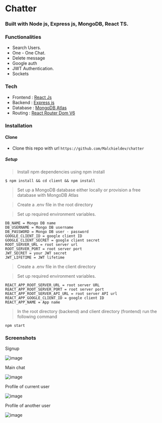 # Chatter

### Built with Node js, Express js, MongoDB, React TS.

### Functionalities

- Search Users.
- One - One Chat.
- Delete message
- Google auth
- JWT Authentication.
- Sockets



### Tech

- Frontend : [React Js](https://reactjs.org/)
- Backend :  [Express js](https://expressjs.com/)
- Database : [MongoDB Atlas](https://www.mongodb.com/)
- Routing : [React Router Dom V6](https://reactrouter.com/)

### Installation

#### Clone

- Clone this repo with url `https://github.com/Malchieldev/chatter`

##### Setup

> Install npm dependencies using npm install

```
$ npm install && cd client && npm install

```

> Set up a MongoDB database either locally or provision a free database with MongoDB Atlas

> Create a .env file in the root directory

> Set up required environment variables.

```
DB_NAME = Mongo DB name
DB_USERNAME = Mongo DB username
DB_PASSWORD = Mongo DB user - password
GOOGLE_CLIENT_ID = google client ID
GOOGLE_CLIENT_SECRET = google client secret
ROOT_SERVER_URL = root server url
ROOT_SERVER_PORT = root server port
JWT_SECRET = your JWT secret
JWT_LIFETIME = JWT lifetime 
```

> Create a .env file in the client directory

> Set up required environment variables.

```
REACT_APP_ROOT_SERVER_URL = root server URL
REACT_APP_ROOT_SERVER_PORT = root server port
REACT_APP_ROOT_SERVER_API_URL = root server API url
REACT_APP_GOOGLE_CLIENT_ID = google client ID
REACT_APP_NAME = App name
```

> In the root directory (backend) and client directory (frontend) run the following command

```
npm start
```

### Screenshots

Signup

![image](https://user-images.githubusercontent.com/118569517/227731551-1bb78767-770b-46c8-b6c7-d08567e1817e.png)

Main chat

![image](https://user-images.githubusercontent.com/118569517/227731528-2f340d3a-2640-486f-bbbd-26f02d500c7c.png)

Profile of current user

![image](https://user-images.githubusercontent.com/118569517/227731593-4b308ba7-1756-46e6-afd4-d909b34bedbf.png)

Profile of another user

![image](https://user-images.githubusercontent.com/118569517/227731621-3e0cf391-871f-4cd2-a6d2-d5888e7c4f10.png)


